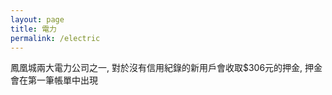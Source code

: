 ```yaml
---
layout: page
title: 電力
permalink: /electric
---
```


鳳凰城兩大電力公司之一, 對於沒有信用紀錄的新用戶會收取$306元的押金, 押金會在第一筆帳單中出現
